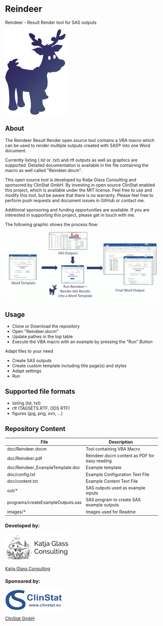 # Reindeer
Reindeer - Result Render tool for SAS outputs

![Reindeer Logo](./images/reindeer_001_200.png)

## About
The Reindeer Result Render open source tool contains a VBA macro which can be used to render multiple outputs created with SAS® into one Word document. 

Currently listing (.lst or .txt) and rtf outputs as well as graphics are supported. Detailed documentation is available in the file containing the macro as well called  "Reindeer.docm".

This open source tool is developed by Katja Glass Consulting and sponsored by ClinStat GmbH. By investing in open source ClinStat enabled this project, which is available under the MIT license. Feel free to use and modify this tool, but be aware that there is no warranty. Please feel free to perform push requests and document issues in GitHub or contact me. 

Additional sponsoring and funding opportunities are available. If you are interested in supporting this project, please get in touch with me.

The following graphic shows the process flow:

![Process Flow](./images/process_flow.gif)


## Usage

- Clone or Download the repository
- Open "Reindeer.docm"
- Update pathes in the top table
- Execute the VBA macro with an example by pressing the "Run" Button

Adapt files to your need

- Create SAS outputs
- Create custom template including title page(s) and styles
- Adapt settings 
- Run

## Supported file formats

- listing (lst, txt)
- rtf (TAGSETS.RTF, ODS RTF)
- figures (jpg, png, svn, ...)

## Repository Content

File | Description
--- | ---
doc/Reindeer.docm | Tool containing VBA Macro
doc/Reindeer.pdf | Reindeer.docm content as PDF for easy reading
doc/Reindeer_ExampleTemplate.doc | Example template
doc/config.txt | Example Configuration Text File
doc/content.txt | Example Content Text File
out/* | SAS outputs used as example inputs
programs/createExampleOutputs.sas | SAS program to create SAS example outputs
images/* | Images used for Readme

### Developed by:

<img src="./images/glacon_logo_small.png" height="90" alt="Logo Katja Glass Consulting">

[Katja Glass Consulting](https://www.glacon.eu)

### Sponsored by:

<img src="./images/clinstat_logo_small.png" height="70" alt="Logo ClinStat GmbH">

[ClinStat GmbH](https://clinstat.eu)